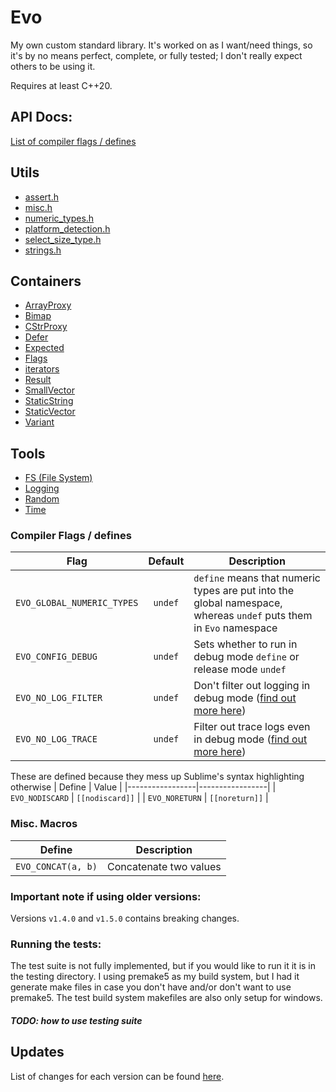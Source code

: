 # Evo
My own custom standard library. It's worked on as I want/need things, so it's by no means perfect, complete, or fully tested; I don't really expect others to be using it.

Requires at least C++20.

## API Docs:
[List of compiler flags / defines](#compiler-flags)

## Utils
- [assert.h](documentation/utils/asserts.md)
- [misc.h](documentation/utils/misc.md)
- [numeric_types.h](documentation/utils/numeric_types.md)
- [platform_detection.h](documentation/utils/platform_detection.md)
- [select_size_type.h](documentation/utils/select_size_type.md)
- [strings.h](documentation/utils/strings.md)

## Containers
- [ArrayProxy](documentation/containers/ArrayProxy.md)
- [Bimap](documentation/containers/Bimap.md)
- [CStrProxy](documentation/containers/CStrProxy.md)
- [Defer](documentation/containers/Defer.md)
- [Expected](documentation/containers/Expected.md)
- [Flags](documentation/containers/flags.md)
- [iterators](documentation/containers/iterators.md)
- [Result](documentation/containers/Result.md)
- [SmallVector](documentation/containers/SmallVector.md)
- [StaticString](documentation/containers/StaticString.md)
- [StaticVector](documentation/containers/StaticVector.md)
- [Variant](documentation/containers/Variant.md)

## Tools
- [FS (File System)](documentation/tools/fs.md)
- [Logging](documentation/tools/logging.md)
- [Random](documentation/tools/random.md)
- [Time](documentation/tools/time.md)



<a name="compiler-flags"></a>
### Compiler Flags / defines

| Flag                       | Default | Description                                                                                                       |
|----------------------------|:-------:|-------------------------------------------------------------------------------------------------------------------|
| `EVO_GLOBAL_NUMERIC_TYPES` | `undef` | `define` means that numeric types are put into the global namespace, whereas `undef` puts them in `Evo` namespace |
| `EVO_CONFIG_DEBUG`         | `undef` | Sets whether to run in debug mode `define` or release mode `undef`                                                |
| `EVO_NO_LOG_FILTER`        | `undef` | Don't filter out logging in debug mode ([find out more here](documentation/tools/logging/md))					   |
| `EVO_NO_LOG_TRACE`         | `undef` | Filter out trace logs even in debug mode ([find out more here](documentation/tools/logging/md))				   |


These are defined because they mess up Sublime's syntax highlighting otherwise
| Define          | Value           |
|-----------------|-----------------|
| `EVO_NODISCARD` | `[[nodiscard]]` |
| `EVO_NORETURN`  | `[[noreturn]]`  |


### Misc. Macros 
| Define             | Description            |
|--------------------|------------------------|
| `EVO_CONCAT(a, b)` | Concatenate two values |


### Important note if using older versions:
Versions `v1.4.0` and `v1.5.0` contains breaking changes.


### Running the tests:
The test suite is not fully implemented, but if you would like to run it it is in the testing directory.
I using premake5 as my build system, but I had it generate make files in case you don't have and/or don't want to use premake5.
The test build system makefiles are also only setup for windows.

##### TODO: how to use testing suite

## Updates
List of changes for each version can be found [here](CHANGELOG.md).